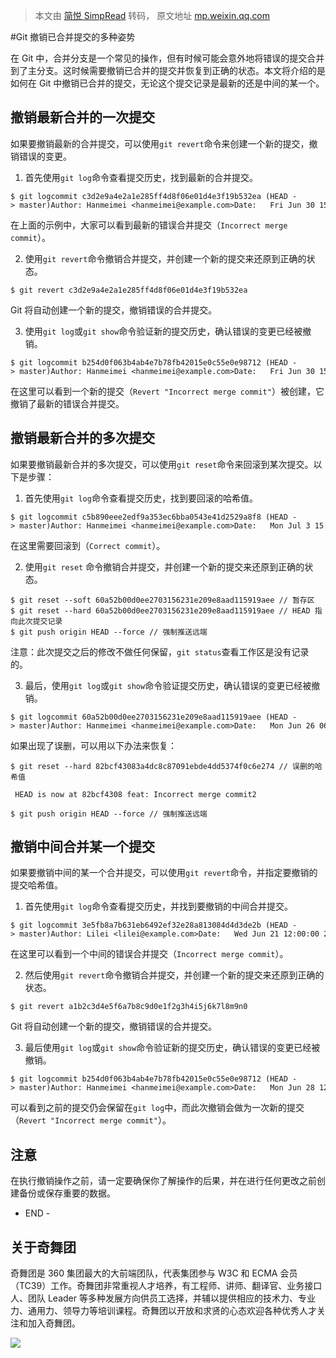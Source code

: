 > 本文由 [简悦 SimpRead](http://ksria.com/simpread/) 转码， 原文地址 [mp.weixin.qq.com](https://mp.weixin.qq.com/s/JlHddTFv05RNQOz1OEKC7A)

#Git 撤销已合并提交的多种姿势

在 Git 中，合并分支是一个常见的操作，但有时候可能会意外地将错误的提交合并到了主分支。这时候需要撤销已合并的提交并恢复到正确的状态。本文将介绍的是如何在 Git 中撤销已合并的提交，无论这个提交记录是最新的还是中间的某一个。

撤销最新合并的一次提交
-----------

如果要撤销最新的合并提交，可以使用`git revert`命令来创建一个新的提交，撤销错误的变更。

1.  首先使用`git log`命令查看提交历史，找到最新的合并提交。
    

```
$ git logcommit c3d2e9a4e2a1e285ff4d8f06e01d4e3f19b532ea (HEAD -> master)Author: Hanmeimei <hanmeimei@example.com>Date:   Fri Jun 30 15:26:43 2023 +0800    Incorrect merge commitcommit 3e5fb8a7b631eb6492ef32e28a813084d4d3de2bAuthor: Lilei <Lilei@example.com>Date:   Thu Jun 29 18:20:56 2023 +0800    Correct commit...
```

在上面的示例中，大家可以看到最新的错误合并提交（`Incorrect merge commit`）。

2.  使用`git revert`命令撤销合并提交，并创建一个新的提交来还原到正确的状态。
    

```
$ git revert c3d2e9a4e2a1e285ff4d8f06e01d4e3f19b532ea
```

Git 将自动创建一个新的提交，撤销错误的合并提交。

3.  使用`git log`或`git show`命令验证新的提交历史，确认错误的变更已经被撤销。
    

```
$ git logcommit b254d0f063b4ab4e7b78fb42015e0c55e0e98712 (HEAD -> master)Author: Hanmeimei <hanmeimei@example.com>Date:   Fri Jun 30 15:46:28 2023 +0800    Revert "Incorrect merge commit"    This reverts commit c3d2e9a4e2a1e285ff4d8f06e01d4e3f19b532ea.commit 3e5fb8a7b631eb6492ef32e28a813084d4d3de2bAuthor: Lilei <lilei@example.com>Date:   Thu Jun 29 18:20:56 2023 +0800    Correct commit...
```

在这里可以看到一个新的提交（`Revert "Incorrect merge commit"`）被创建，它撤销了最新的错误合并提交。

撤销最新合并的多次提交
-----------

如果要撤销最新合并的多次提交，可以使用`git reset`命令来回滚到某次提交。以下是步骤：

1.  首先使用`git log`命令查看提交历史，找到要回滚的哈希值。
    

```
$ git logcommit c5b890eee2edf9a353ec6bba0543e41d2529a8f8 (HEAD -> master)Author: Hanmeimei <hanmeimei@example.com>Date:   Mon Jul 3 15:12:10 2023 +0800    Incorrect merge commitcommit 82bcf43083a4dc8c87091ebde4dd5374f0c6e274Author: Hanmeimei <hanmeimei@example.com>Date:   Mon Jul 3 15:11:54 2023 +0800    Incorrect merge commit2    commit 60a52b00d0ee2703156231e209e8aad115919aeeAuthor: Hanmeimei <hanmeimei@example.com>Date:   Mon Jun 26 06:32:35 2023 +0000    Correct commit...
```

在这里需要回滚到（`Correct commit`）。

2.  使用`git reset` 命令撤销合并提交，并创建一个新的提交来还原到正确的状态。
    

```
$ git reset --soft 60a52b00d0ee2703156231e209e8aad115919aee // 暂存区
$ git reset --hard 60a52b00d0ee2703156231e209e8aad115919aee // HEAD 指向此次提交记录
$ git push origin HEAD --force // 强制推送远端
```

注意：此次提交之后的修改不做任何保留，`git status`查看工作区是没有记录的。

3.  最后，使用`git log`或`git show`命令验证提交历史，确认错误的变更已经被撤销。
    

```
$ git logcommit 60a52b00d0ee2703156231e209e8aad115919aee (HEAD -> master)Author: Hanmeimei <hanmeimei@example.com>Date:   Mon Jun 26 06:32:35 2023 +0000    Correct commit...
```

如果出现了误删，可以用以下办法来恢复：

```
$ git reset --hard 82bcf43083a4dc8c87091ebde4dd5374f0c6e274 // 误删的哈希值

 HEAD is now at 82bcf4308 feat: Incorrect merge commit2
 
$ git push origin HEAD --force // 强制推送远端
```

撤销中间合并某一个提交
-----------

如果要撤销中间的某一个合并提交，可以使用`git revert`命令，并指定要撤销的提交哈希值。

1.  首先使用`git log`命令查看提交历史，并找到要撤销的中间合并提交。
    

```
$ git logcommit 3e5fb8a7b631eb6492ef32e28a813084d4d3de2b (HEAD -> master)Author: Lilei <lilei@example.com>Date:   Wed Jun 21 12:00:00 2023 +0000    Correct commit    commit a1b2c3d4e5f6a7b8c9d0e1f2g3h4i5j6k7l8m9n0Author: Hanmeimei <hanmeimei@example.com>Date:   Fri Jun 18 12:00:00 2023 +0000    Incorrect merge commit    ...
```

在这里可以看到一个中间的错误合并提交（`Incorrect merge commit`）。

2.  然后使用`git revert`命令撤销合并提交，并创建一个新的提交来还原到正确的状态。
    

```
$ git revert a1b2c3d4e5f6a7b8c9d0e1f2g3h4i5j6k7l8m9n0
```

Git 将自动创建一个新的提交，撤销错误的合并提交。

3.  最后使用`git log`或`git show`命令验证新的提交历史，确认错误的变更已经被撤销。
    

```
$ git logcommit b254d0f063b4ab4e7b78fb42015e0c55e0e98712 (HEAD -> master)Author: Hanmeimei <hanmeimei@example.com>Date:   Mon Jun 28 12:10:00 2023 +0000    Revert "Incorrect merge commit"    This reverts commit a1b2c3d4e5f6a7b8c9d0e1f2g3h4i5j6k7l8m9n0.commit 3e5fb8a7b631eb6492ef32e28a813084d4d3de2bAuthor: Lilei <lilei@example.com>Date:   Wed Jun 21 12:00:00 2023 +0000    Correct commit    commit a1b2c3d4e5f6a7b8c9d0e1f2g3h4i5j6k7l8m9n0Author: Hanmeimei <hanmeimei@example.com>Date:   Fri Jun 18 12:00:00 2023 +0000    Incorrect merge commit...
```

可以看到之前的提交仍会保留在`git log`中，而此次撤销会做为一次新的提交（`Revert "Incorrect merge commit"`）。

注意
--

在执行撤销操作之前，请一定要确保你了解操作的后果，并在进行任何更改之前创建备份或保存重要的数据。

- END -

关于奇舞团
-----

奇舞团是 360 集团最大的大前端团队，代表集团参与 W3C 和 ECMA 会员（TC39）工作。奇舞团非常重视人才培养，有工程师、讲师、翻译官、业务接口人、团队 Leader 等多种发展方向供员工选择，并辅以提供相应的技术力、专业力、通用力、领导力等培训课程。奇舞团以开放和求贤的心态欢迎各种优秀人才关注和加入奇舞团。

![](https://mmbiz.qpic.cn/mmbiz_png/cAd6ObKOzEBLicibtcprJISN18FgTtg2N1ichPnMqRhicrP20VfwnC4vday7gtEoiaSynIH1bas4N5kgicliakrLdtT2Q/640?wx_fmt=png&wxfrom=5&wx_lazy=1&wx_co=1)